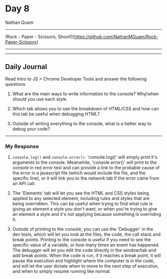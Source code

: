 # Day 8
Nathan Quam

---

(Rock - Paper - Scissors, Shoot!)[https://github.com/NathanMQuam/Rock-Paper-Scissors]

---
---

## Daily Journal

Read Intro to JS > Chrome Developer Tools and answer the following questions
1. What are the main ways to write information to the console? Why/when should you use each style.

2. Which tab allows you to see the breakdown of HTML/CSS and how can this tab be useful when debugging HTML?

3. Outside of writing everything to the console, what is a better way to debug your code?

---

### My Response

1. ```console.log()``` and ```console.error()```. 'console.log()' will simply print it's arguments to the console. Meanwhile, 'console.error()' will print to the console in red error text and can provide a link to the probable cause of the error in a javascript file (which would include the file, and the specific line), or it will link you to the network tab if the error came from an API call.

2. The 'Elements' tab will let you see the HTML and CSS styles being applied to any selected element, including rules and styles that are being overridden. This can be useful when trying to find what rule is giving an element a style you don't want, or when you're trying to give an element a style and it's not applying because something is overriding it.

3. Outside of printing to the console, you can use the 'Debugger' in the dev tools, which will let you look at the files, the code, the call stack and break points. Printing to the console is useful if you need to see the specific value of a variable, or how many times an event has happened. The debugger will let you edit the code directly in the window/tab and add break points. When the code is run, if it reaches a break point, it will pause the execution and highlight where the computer is in the code, and will let the user dictate when to move to the next step of execution, and when to simply resume running like normal.